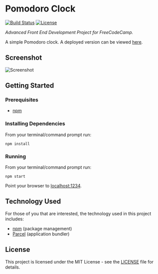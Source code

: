 # Pomodoro Clock

[![Build Status](https://img.shields.io/github/workflow/status/vanillaSlice/the-mono/Pomodoro%20Clock/main)](https://github.com/vanillaSlice/the-mono/actions?query=workflow%3APomodoro-Clock+branch%3Amain)
[![License](https://img.shields.io/badge/license-MIT-green)](LICENSE)

*Advanced Front End Development Project for FreeCodeCamp.*

A simple Pomodoro clock. A deployed version can be viewed [here](https://pomodoro.mikelowe.xyz/).

## Screenshot

![Screenshot](/images/screenshot-1.png)

## Getting Started

### Prerequisites

* [npm](https://www.npmjs.com/)

### Installing Dependencies

From your terminal/command prompt run:

```
npm install
```

### Running

From your terminal/command prompt run:

```
npm start
```

Point your browser to [localhost:1234](http://localhost:1234).

## Technology Used

For those of you that are interested, the technology used in this project includes:

* [npm](https://www.npmjs.com/) (package management)
* [Parcel](https://parceljs.org/) (application bundler)

## License

This project is licensed under the MIT License - see the [LICENSE](LICENSE) file for details.

